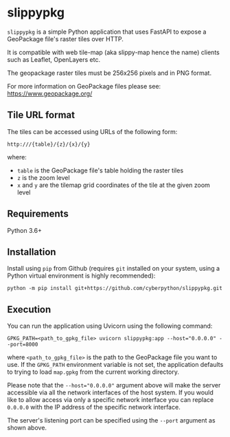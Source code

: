 # slippypkg

`slippypkg` is a simple Python application that uses FastAPI to expose a 
GeoPackage file's raster tiles over HTTP.

It is compatible with web tile-map (aka slippy-map hence the name) clients such
as Leaflet, OpenLayers etc.

The geopackage raster tiles must be 256x256 pixels and in PNG format.

For more information on GeoPackage files please see: https://www.geopackage.org/

## Tile URL format

The tiles can be accessed using URLs of the following form:

    http:///{table}/{z}/{x}/{y}

where:
 - `table` is the GeoPackage file's table holding the raster tiles
 - `z` is the zoom level
 - `x` and `y` are the tilemap grid coordinates of the tile at the given zoom 
   level


## Requirements

Python 3.6+

## Installation

Install using `pip` from Github (requires `git` installed on your system, using 
a Python virtual environment is highly recommended):

    python -m pip install git+https://github.com/cyberpython/slippypkg.git

## Execution

You can run the application using Uvicorn using the following command:

    GPKG_PATH=<path_to_gpkg_file> uvicorn slippypkg:app --host="0.0.0.0" --port=8000

where `<path_to_gpkg_file>` is the path to the GeoPackage file you want to use.
If the `GPKG_PATH` environment variable is not set, the application defaults to 
trying to load `map.gpkg` from the current working directory.

Please note that the `--host="0.0.0.0"` argument above will make the server 
accessible via all the network interfaces of the host system.
If you would like to allow access via only a specific network interface you can
replace `0.0.0.0` with the IP address of the specific network interface.

The server's listening port can be specified using the `--port` argument as 
shown above.
